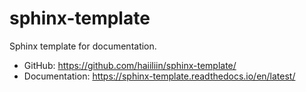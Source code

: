 # sphinx-template

Sphinx template for documentation.

- GitHub: https://github.com/haiiliin/sphinx-template/
- Documentation: https://sphinx-template.readthedocs.io/en/latest/
